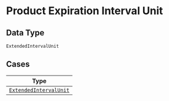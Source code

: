 
# Product Expiration Interval Unit

## Data Type

`ExtendedIntervalUnit`

## Cases

| Type |
|  --- |
| [`ExtendedIntervalUnit`](../../../doc/models/extended-interval-unit.md) |


